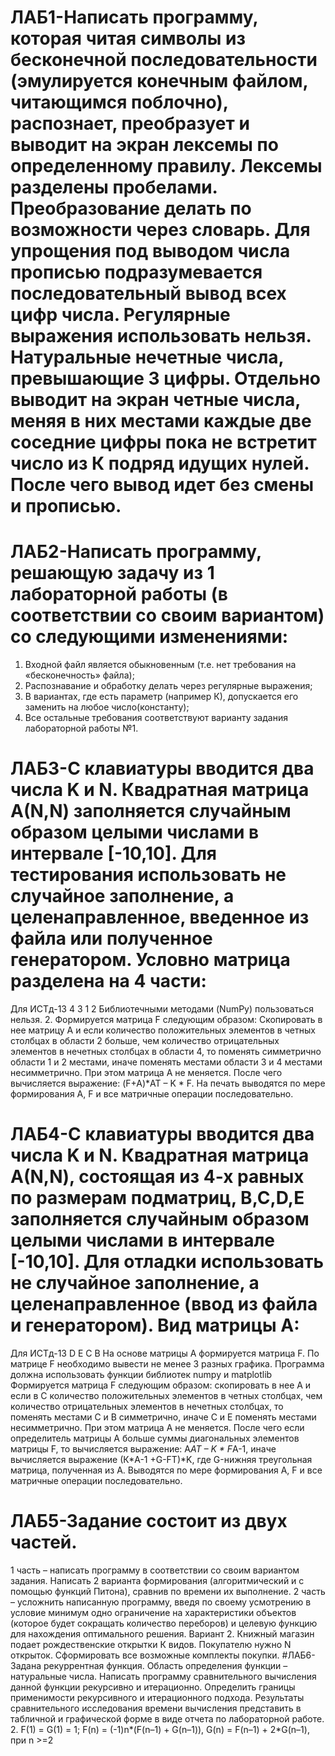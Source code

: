 # ЛАБ1-Написать программу, которая читая символы из бесконечной последовательности (эмулируется конечным файлом, читающимся поблочно), распознает, преобразует и выводит на экран лексемы по определенному правилу. Лексемы разделены пробелами. Преобразование делать по возможности через словарь. Для упрощения под выводом числа прописью подразумевается последовательный вывод всех цифр числа. Регулярные выражения использовать нельзя. Натуральные нечетные числа, превышающие 3 цифры. Отдельно выводит на экран четные числа, меняя в них местами каждые две соседние цифры пока не встретит число из К подряд идущих нулей. После чего вывод идет без смены и прописью.
# ЛАБ2-Написать программу, решающую задачу из 1 лабораторной работы (в соответствии со своим вариантом) со следующими изменениями:
1.	Входной файл является обыкновенным (т.е. нет требования на «бесконечность» файла);
2.	Распознавание и обработку делать  через регулярные выражения;
3.	В вариантах, где есть параметр (например К), допускается его заменить на любое число(константу);
4.	Все остальные требования соответствуют варианту задания лабораторной работы №1.
# ЛАБ3-С клавиатуры вводится два числа K и N. Квадратная матрица А(N,N) заполняется случайным образом целыми числами в интервале [-10,10]. Для тестирования использовать не случайное заполнение, а целенаправленное, введенное из файла или полученное генератором. Условно матрица разделена на 4 части:
Для ИСТд-13
  4
3   1
  2
Библиотечными методами (NumPy) пользоваться нельзя.
2.	Формируется матрица F следующим образом: Скопировать в нее матрицу А и если количество положительных элементов в четных столбцах в области 2 больше, чем количество отрицательных  элементов в нечетных столбцах в области 4, то поменять симметрично области 1 и 2 местами, иначе  поменять местами области 3 и 4 местами несимметрично. При этом матрица А не меняется. После чего вычисляется выражение: (F+A)*AT – K * F. На печать выводятся по мере формирования А, F и все матричные операции последовательно.
# ЛАБ4-С клавиатуры вводится два числа K и N. Квадратная матрица А(N,N), состоящая из 4-х равных по размерам подматриц, B,C,D,E заполняется случайным образом целыми числами в интервале [-10,10]. Для отладки использовать не случайное заполнение, а целенаправленное (ввод из файла и генератором). Вид матрицы А: 
Для ИСТд-13
D	Е
С	В
На основе матрицы А формируется матрица F. По матрице F необходимо вывести не менее 3 разных графика. Программа должна использовать функции библиотек numpy  и matplotlib
Формируется матрица F следующим образом: скопировать в нее А и если в С количество положительных элементов в четных столбцах, чем количество отрицательных  элементов в нечетных столбцах, то поменять местами С и В симметрично, иначе С и Е поменять местами несимметрично. При этом матрица А не меняется. После чего если определитель матрицы А больше суммы диагональных элементов матрицы F, то вычисляется выражение: A*AT – K * F*A-1, иначе вычисляется выражение (К*A-1 +G-FТ)*K, где G-нижняя треугольная матрица, полученная из А. Выводятся по мере формирования А, F и все матричные операции последовательно.
# ЛАБ5-Задание состоит из двух частей. 
1 часть – написать программу в соответствии со своим вариантом задания. Написать 2 варианта формирования (алгоритмический и с помощью функций Питона), сравнив по времени их выполнение.
2 часть – усложнить написанную программу, введя по своему усмотрению в условие минимум одно ограничение на характеристики объектов (которое будет сокращать количество переборов) и целевую функцию для нахождения оптимального  решения.
Вариант 2. Книжный магазин подает рождественские открытки К видов. Покупателю нужно N открыток. Сформировать все возможные комплекты покупки.
#ЛАБ6-Задана рекуррентная функция. Область определения функции – натуральные числа. Написать программу сравнительного вычисления данной функции рекурсивно и итерационно. Определить границы применимости рекурсивного и итерационного подхода. Результаты сравнительного исследования времени вычисления представить в табличной и графической форме в виде отчета по лабораторной работе.
2.	F(1) = G(1) = 1; F(n) = (-1)n*(F(n–1) + G(n–1)), G(n) = F(n–1) + 2*G(n–1), при n >=2
